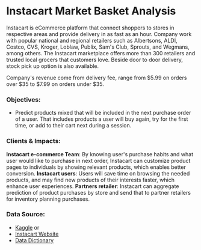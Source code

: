 # Instacart Market Basket Analysis
 
Instacart is eCommerce platform that connect shoppers to stores in respective areas and provide delivery in as fast as an hour. Company work with popular national and regional retailers such as Albertsons, ALDI, Costco, CVS, Kroger, Loblaw, Publix, Sam's Club, Sprouts, and Wegmans, among others. The Instacart marketplace offers more than 300 retailers and trusted local grocers that customers love. Beside door to door delivery, stock pick up option is also available. 

Company's revenue come from delivery fee, range from $5.99 on orders over $35 to $7.99 on orders under $35.

### Objectives:
- Predict products mixed that will be included in the next purchase order of a user. That includes products a user will buy again, try for the first time, or add to their cart next during a session.


### Clients & Impacts:

**Instacart e-commerce Team**: By knowing user's purchase habits and what user would like to purchase in next order, Instacart can customize product pages to individuals by showing relevant products, which enables better conversion.
**Instacart users**: Users will save time on browsing the needed products, and may find new products of their interests faster, which enhance user experiences.
**Partners retailer**: Instacart can aggregate prediction of product purchases by store and send that to partner retailers for inventory planning purchases.

### Data Source:
- [Kaggle](https://www.kaggle.com/c/instacart-market-basket-analysis/data) or
- [Instacart Website](https://www.instacart.com/datasets/grocery-shopping-2017)
- [Data Dictionary](https://gist.github.com/jeremystan/c3b39d947d9b88b3ccff3147dbcf6c6b)
